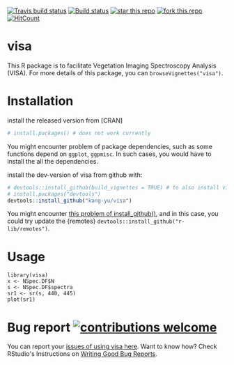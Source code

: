 [![Travis build status](https://travis-ci.org/kang-yu/visa.svg?branch=master)](https://travis-ci.org/kang-yu/visa)
[![Build status](https://ci.appveyor.com/api/projects/status/8rxdgcr4ro8ga0s4?svg=true)](https://ci.appveyor.com/project/kang-yu/visa)
[![star this repo](http://githubbadges.com/star.svg?user=kang-yu&repo=visa&style=default)](https://github.com/kang-yu/visa)
[![fork this repo](http://githubbadges.com/fork.svg?user=kang-yu&repo=visa&style=default)](https://github.com/kang-yu/visa/fork)
[![HitCount](http://hits.dwyl.io/kang-yu/visa.svg)](http://hits.dwyl.io/kang-yu/visa)

# visa
This R package is to facilitate Vegetation Imaging Spectroscopy Analysis (VISA). For more details of this package, you can  `browseVignettes("visa")`. 


# Installation

install the released version from [CRAN]

``` r
# install.packages() # does not work currently
``` 

You might encounter problem of package dependencies, such as some functions depend on `ggplot`, `ggpmisc`. In such cases, you would have to install the all the dependencies.


install the dev-version of visa from github with:

``` r
# devtools::install_github(build_vignettes = TRUE) # to also install vignettes and suggested packages
# install.packages("devtools")
devtools::install_github("kang-yu/visa")
``` 
You might encounter [this problem of install_github()](https://github.com/r-lib/devtools/issues/1978), and in this case, you could try update the {remotes} `devtools::install_github("r-lib/remotes")`.


# Usage

```
library(visa)
x <- NSpec.DF$N
s <- NSpec.DF$spectra
sr1 <- sr(s, 440, 445)
plot(sr1)
```

# Bug report [![contributions welcome](https://img.shields.io/badge/contributions-welcome-brightgreen.svg?style=flat)](https://github.com/kang-yu/visa/issues)

You can report your [issues of using visa here](https://github.com/kang-yu/visa/issues). Want to know how? Check RStudio's Instructions on [Writing Good Bug Reports](https://github.com/rstudio/rstudio/wiki/Writing-Good-Bug-Reports).

